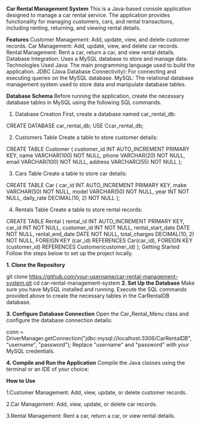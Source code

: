 **Car Rental Management System**
This is a Java-based console application designed to manage a car rental service. The application provides functionality for managing customers, cars, and rental transactions, including renting, returning, and viewing rental details.

**Features**
Customer Management: Add, update, view, and delete customer records.
Car Management: Add, update, view, and delete car records.
Rental Management: Rent a car, return a car, and view rental details.
Database Integration: Uses a MySQL database to store and manage data.
Technologies Used
Java: The main programming language used to build the application.
JDBC (Java Database Connectivity): For connecting and executing queries on the MySQL database.
MySQL: The relational database management system used to store data and manipulate database tables.

**Database Schema**
Before running the application, create the necessary database tables in MySQL using the following SQL commands.

1. Database Creation
First, create a database named car_rental_db:

CREATE DATABASE car_rental_db;
USE Ccar_rental_db;

2. Customers Table
Create a table to store customer details:

CREATE TABLE Customer (
    customer_id INT AUTO_INCREMENT PRIMARY KEY,
    name VARCHAR(100) NOT NULL,
    phone VARCHAR(20) NOT NULL,
    email VARCHAR(100) NOT NULL,
    address VARCHAR(255) NOT NULL
);

3. Cars Table
Create a table to store car details:

CREATE TABLE Car (
    car_id INT AUTO_INCREMENT PRIMARY KEY,
    make VARCHAR(50) NOT NULL,
    model VARCHAR(50) NOT NULL,
    year INT NOT NULL,
    daily_rate DECIMAL(10, 2) NOT NULL
);

4. Rentals Table
Create a table to store rental records:

CREATE TABLE Rental (
    rental_id INT AUTO_INCREMENT PRIMARY KEY,
    car_id INT NOT NULL,
    customer_id INT NOT NULL,
    rental_start_date DATE NOT NULL,
    rental_end_date DATE NOT NULL,
    total_charges DECIMAL(10, 2) NOT NULL,
    FOREIGN KEY (car_id) REFERENCES Car(car_id),
    FOREIGN KEY (customer_id) REFERENCES Customer(customer_id)
);
Getting Started
Follow the steps below to set up the project locally.

**1. Clone the Repository**

git clone https://github.com/your-username/car-rental-management-system.git
cd car-rental-management-system
**2. Set Up the Database**
Make sure you have MySQL installed and running. Execute the SQL commands provided above to create the necessary tables in the CarRentalDB database.

**3. Configure Database Connection**
Open the Car_Rental_Menu class and configure the database connection details:

conn = DriverManager.getConnection("jdbc:mysql://localhost:3306/CarRentalDB", "username", "password");
Replace "username" and "password" with your MySQL credentials.

**4. Compile and Run the Application**
Compile the Java classes using the terminal or an IDE of your choice:


**How to Use**

1.Customer Management:
Add, view, update, or delete customer records.

2.Car Management:
Add, view, update, or delete car records.

3.Rental Management:
Rent a car, return a car, or view rental details.
